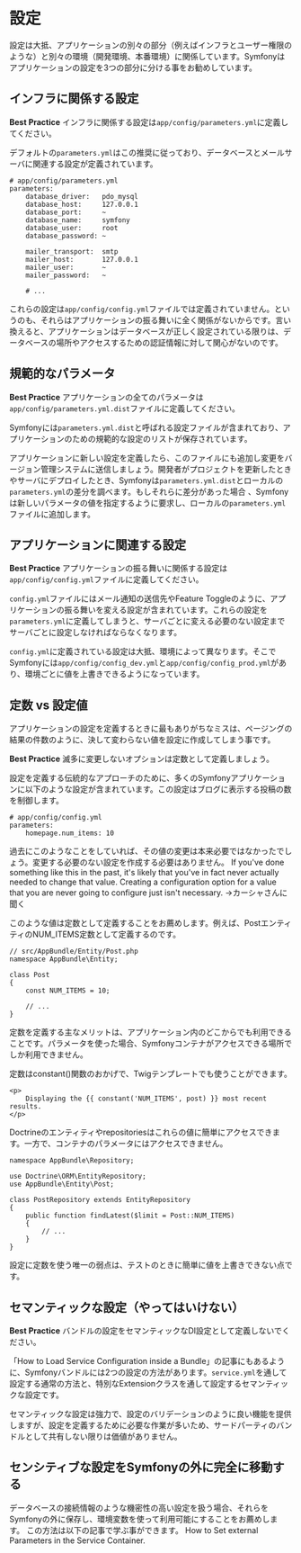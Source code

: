 # 設定
設定は大抵、アプリケーションの別々の部分（例えばインフラとユーザー権限のような）と別々の環境（開発環境、本番環境）に関係しています。Symfonyはアプリケーションの設定を3つの部分に分ける事をお勧めしています。

## インフラに関係する設定
**Best Practice**
インフラに関係する設定は`app/config/parameters.yml`に定義してください。

デフォルトの`parameters.yml`はこの推奨に従っており、データベースとメールサーバに関連する設定が定義されています。

```
# app/config/parameters.yml
parameters:
    database_driver:   pdo_mysql
    database_host:     127.0.0.1
    database_port:     ~
    database_name:     symfony
    database_user:     root
    database_password: ~

    mailer_transport:  smtp
    mailer_host:       127.0.0.1
    mailer_user:       ~
    mailer_password:   ~

    # ...
```

これらの設定は`app/config/config.yml`ファイルでは定義されていません。というのも、それらはアプリケーションの振る舞いに全く関係がないからです。言い換えると、アプリケーションはデータベースが正しく設定されている限りは、データベースの場所やアクセスするための認証情報に対して関心がないのです。

## 規範的なパラメータ
**Best Practice**
アプリケーションの全てのパラメータは`app/config/parameters.yml.dist`ファイルに定義してください。

Symfonyには`parameters.yml.dist`と呼ばれる設定ファイルが含まれており、アプリケーションのための規範的な設定のリストが保存されています。

アプリケーションに新しい設定を定義したら、このファイルにも追加し変更をバージョン管理システムに送信しましょう。開発者がプロジェクトを更新したときやサーバにデプロイしたとき、Symfonyは`parameters.yml.dist`とローカルの`parameters.yml`の差分を調べます。もしそれらに差分があった場合
、Symfonyは新しいパラメータの値を指定するように要求し、ローカルの`parameters.yml`ファイルに追加します。

## アプリケーションに関連する設定
**Best Practice**
アプリケーションの振る舞いに関係する設定は`app/config/config.yml`ファイルに定義してください。

`config.yml`ファイルにはメール通知の送信先やFeature Toggleのように、アプリケーションの振る舞いを変える設定が含まれています。これらの設定を`parameters.yml`に定義してしまうと、サーバごとに変える必要のない設定までサーバごとに設定しなければならなくなります。 

`config.yml`に定義されている設定は大抵、環境によって異なります。そこでSymfonyには`app/config/config_dev.yml`と`app/config/config_prod.yml`があり、環境ごとに値を上書きできるようになっています。

## 定数 vs 設定値
アプリケーションの設定を定義するときに最もありがちなミスは、ページングの結果の件数のように、決して変わらない値を設定に作成してしまう事です。

**Best Practice**
滅多に変更しないオプションは定数として定義しましょう。

設定を定義する伝統的なアプローチのために、多くのSymfonyアプリケーションに以下のような設定が含まれています。この設定はブログに表示する投稿の数を制御します。

```
# app/config/config.yml
parameters:
    homepage.num_items: 10
```

過去にこのようなことをしていれば、その値の変更は本来必要ではなかったでしょう。変更する必要のない設定を作成する必要はありません。
If you've done something like this in the past, it's likely that you've in fact never actually needed to change that value. Creating a configuration option for a value that you are never going to configure just isn't necessary. 
→カーシャさんに聞く

このような値は定数として定義することをお薦めします。例えば、PostエンティティのNUM_ITEMS定数として定義するのです。

```
// src/AppBundle/Entity/Post.php
namespace AppBundle\Entity;

class Post
{
    const NUM_ITEMS = 10;

    // ...
}
```

定数を定義する主なメリットは、アプリケーション内のどこからでも利用できることです。パラメータを使った場合、Symfonyコンテナがアクセスできる場所でしか利用できません。

定数はconstant()関数のおかげで、Twigテンプレートでも使うことができます。

```
<p>
    Displaying the {{ constant('NUM_ITEMS', post) }} most recent results.
</p>
```

Doctrineのエンティティやrepositoriesはこれらの値に簡単にアクセスできます。一方で、コンテナのパラメータにはアクセスできません。

```
namespace AppBundle\Repository;

use Doctrine\ORM\EntityRepository;
use AppBundle\Entity\Post;

class PostRepository extends EntityRepository
{
    public function findLatest($limit = Post::NUM_ITEMS)
    {
        // ...
    }
}
```

設定に定数を使う唯一の弱点は、テストのときに簡単に値を上書きできない点です。

## セマンティックな設定（やってはいけない）
**Best Practice**
バンドルの設定をセマンティックなDI設定として定義しないでください。

「How to Load Service Configuration inside a Bundle」の記事にもあるように、Symfonyバンドルには2つの設定の方法があります。`service.yml`を通して設定する通常の方法と、特別なExtensionクラスを通して設定するセマンティックな設定です。

セマンティックな設定は強力で、設定のバリデーションのように良い機能を提供しますが、設定を定義するために必要な作業が多いため、サードパーティのバンドルとして共有しない限りは価値がありません。

## センシティブな設定をSymfonyの外に完全に移動する
データベースの接続情報のような機密性の高い設定を扱う場合、それらをSymfonyの外に保存し、環境変数を使って利用可能にすることをお薦めします。
この方法は以下の記事で学ぶ事ができます。
How to Set external Parameters in the Service Container.
